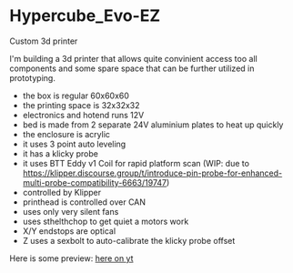 # Hypercube_Evo-EZ
Custom 3d printer

I'm building a 3d printer that allows quite convinient access too all components and some spare space that can be further utilized in prototyping.
* the box is regular 60x60x60
* the printing space is 32x32x32
* electronics and hotend runs 12V
* bed is made from 2 separate 24V aluminium plates to heat up quickly
* the enclosure is acrylic
* it uses 3 point auto leveling
* it has a klicky probe
* it uses BTT Eddy v1 Coil for rapid platform scan (WIP: due to https://klipper.discourse.group/t/introduce-pin-probe-for-enhanced-multi-probe-compatibility-6663/19747)
* controlled by Klipper
* printhead is controlled over CAN
* uses only very silent fans
* uses sthelthchop to get quiet a motors work
* X/Y endstops are optical
* Z uses a sexbolt to auto-calibrate the klicky probe offset

Here is some preview: [here on yt](https://www.youtube.com/shorts/g4zk68t5uF8)
